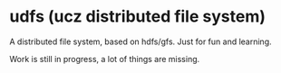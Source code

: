 udfs (ucz distributed file system)
=======

A distributed file system, based on hdfs/gfs. 
Just for fun and learning.

Work is still in progress, a lot of things are missing.
